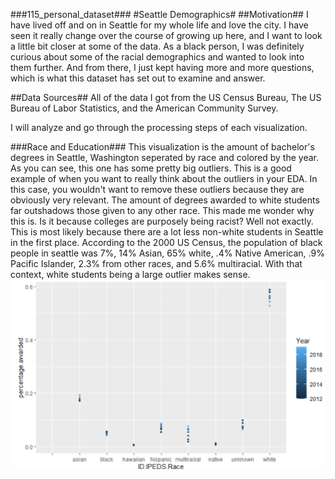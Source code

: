###115_personal_dataset###
#Seattle Demographics#
 ##Motivation##
I have lived off and on in Seattle for my whole life and love the city. I have seen it really change over the course of growing up here, and I want to look a little bit closer at some of the data. As a black person, I was definitely curious about some of the racial demographics and wanted to look into them further. And from there, I just kept having more and more questions, which is what this dataset has set out to examine and answer. 

##Data Sources##
All of the data I got from the US Census Bureau, The US Bureau of Labor Statistics, and the American Community Survey. 

I will analyze and go through the processing steps of each visualization. 


###Race and Education###
This visualization is the amount of bachelor's degrees in Seattle, Washington seperated by race and colored by the year. As you can see, this one has some pretty big outliers. This is a good example of when you want to really think about the outliers in your EDA. In this case, you wouldn't want to remove these outliers because they are obviously very relevant. The amount of degrees awarded to white students far outshadows those given to any other race. This made me wonder why this is. Is it because colleges are purposely being racist? Well not exactly. This is most likely because there are a lot less non-white students in Seattle in the first place. According to the 2000 US Census, the population of black people in seattle was 7%, 14% Asian, 65% white, .4% Native American, .9% Pacific Islander, 2.3% from other races, and 5.6% multiracial. With that context, white students being a large outlier makes sense. 
<img src= https://github.com/tianajaded/115_personal_dataset/blob/main/Screenshot%20(145).png>
